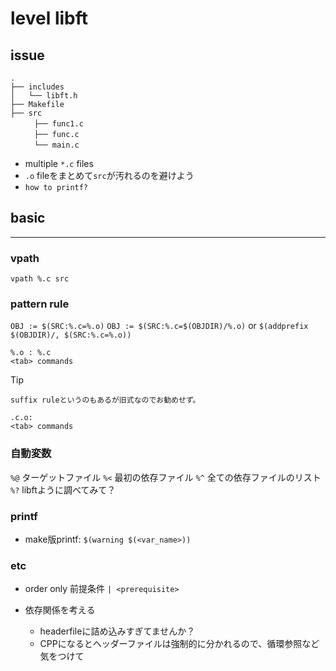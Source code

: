 # level libft

## issue
```
.
├── includes
│   └── libft.h
├── Makefile
├── src
　　  ├── func1.c
 　　 ├── func.c
  　　└── main.c

```
* multiple `*.c` files
* `.o` fileをまとめて`src`が汚れるのを避けよう
* `how to printf?`

## basic
---
### vpath
`vpath %.c src`
### pattern rule
`OBJ := $(SRC:%.c=%.o)`
`OBJ := $(SRC:%.c=$(OBJDIR)/%.o)` or `$(addprefix $(OBJDIR)/, $(SRC:%.c=%.o))`
```
%.o : %.c
<tab> commands
```
>[!TIP]
>`suffix ruleというのもあるが旧式なのでお勧めせず。`
>```
>.c.o:
><tab> commands
>```

### 自動変数
`%@`	ターゲットファイル
`%<`	最初の依存ファイル
`%^`	全ての依存ファイルのリスト
`%?`	libftように調べてみて？

### printf
* make版printf: `$(warning $(<var_name>))`

### etc
* order only 前提条件 `| <prerequisite>`

* 依存関係を考える
	* headerfileに詰め込みすぎてませんか？
	* CPPになるとヘッダーファイルは強制的に分かれるので、循環参照など気をつけて

